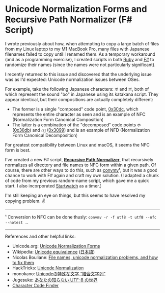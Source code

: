 # Unicode Normalization Forms and Recursive Path Normalizer (F# Script)

I wrote previously about how, when attempting to copy a large batch of files from my Linux laptop to my M1 MacBook Pro, many files with Japanese filenames failed to copy until I renamed them. As a temporary workaround (and as a programming exercise), I created scripts in both [Ruby](https://codeconscious.github.io/2024/09/05/recursive-random-renaming.html) and [F#](https://codeconscious.github.io/2024/09/11/recursive-random-renaming-redux.html) to randomize their names (since the names were not particularly significant).

I recently returned to this issue and discovered that the underlying issue was as I'd expected: Unicode normalization issues between OSes.

For example, take the following Japanese characters: `ボ` and `ボ`, both of which represent the sound "bo" in Japanese using its katakana script. They appear identical, but their compositions are actually completely different:
- The former is a single "composed" code point, [0x30dc](https://www.compart.com/en/unicode/U+30DC), which represents the entire character as seen and is an example of NFC (Normalization Form Canonical Composition)
- The latter is a combination of the "decomposed" code points `ホ` ([0x30db](https://www.compart.com/en/unicode/U+30db)) and `◌゙` ([0x3099](https://www.compart.com/en/unicode/U+3099)) and is an example of NFD (Normalization Form Canonical Decomposition)

For greatest compatibility between Linux and macOS, it seems the NFC form is best.

I've created a new F# script, [**Recursive Path Normalizer**](https://github.com/codeconscious/scripts/blob/main/fsharp/RecursivePathNormalizer.fsx), that recursively normalizes all directory and file names to NFC form within a given path. Of course, there are other ways to do this, such as [convmv](https://www.j3e.de/linux/convmv/man/)¹, but it was a good chance to work with F# again and craft my own solution. (I adapted a chunk of code from my previous random-name script, which gave me a quick start. I also incorporated [Startwatch](https://codeconscious.github.io/2024/01/08/first-nuget-package.html) as a timer.)

I'm still keeping an eye on things, but this seems to have resolved my copying problem. ✌️

---

¹ Conversion to NFC can be done thusly: `convmv -r -f utf8 -t utf8 --nfc --notest .`.

---

References and other helpful links:
- Unicode.org: [Unicode Normalization Forms](https://unicode.org/reports/tr15/)
- Wikipedia: [Unicode equivalence](https://en.wikipedia.org/wiki/Unicode_equivalence) ([日本語](https://ja.wikipedia.org/wiki/Unicode%E3%81%AE%E7%AD%89%E4%BE%A1%E6%80%A7))
- Nicolas Bouliane: [File names, unicode normalization problems, and how to fix them](https://nicolasbouliane.com/blog/unicode-normalization)
- HackTricks: [Unicode Normalization](https://book.hacktricks.wiki/en/pentesting-web/unicode-injection/unicode-normalization.html)
- monokano: [Unicodeの特殊な文字 “結合文字列”](https://tama-san.com/combining_character_sequence/)
- Jugesuke: [あなたの知らない UTF-8 の世界](https://zenn.dev/jugesuke/articles/e3b92518e21698)
- [Character Code Finder](https://www.mauvecloud.net/charsets/CharCodeFinder.html)
